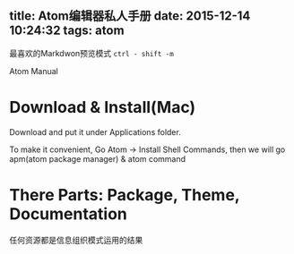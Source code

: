 title: Atom编辑器私人手册
date: 2015-12-14 10:24:32
tags: atom
---

最喜欢的Markdwon预览模式
`ctrl - shift -m`

Atom Manual

# Download & Install(Mac)
Download and put it under Applications folder.

To make it convenient, Go Atom -> Install Shell Commands, then we will
go apm(atom package manager) & atom command  
<!-- more -->

# There Parts: Package, Theme, Documentation


任何资源都是信息组织模式运用的结果
